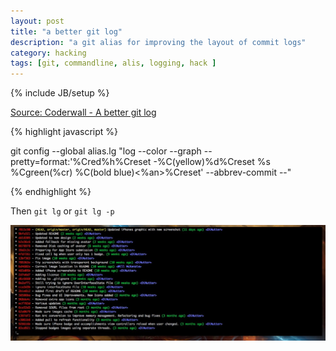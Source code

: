 ```yaml
---
layout: post
title: "a better git log"
description: "a git alias for improving the layout of commit logs"
category: hacking
tags: [git, commandline, alis, logging, hack ]
---
```

{% include JB/setup %}

[Source: Coderwall - A better git log](http://coderwall.com/p/euwpig?i=3&p=1&t=git)


{% highlight javascript %}

git config --global alias.lg "log --color --graph --pretty=format:'%Cred%h%Creset -%C(yellow)%d%Creset %s %Cgreen(%cr) %C(bold blue)<%an>%Creset' --abbrev-commit --"

{% endhighlight %}

Then `git lg` or `git lg -p`

![Git log improved](/assets/files/gitlog.jpg)
